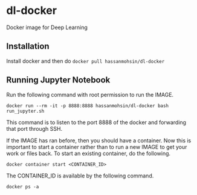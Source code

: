 # dl-docker
Docker image for Deep Learning

## Installation
Install docker and then do `docker pull hassanmohsin/dl-docker`

## Running Jupyter Notebook
Run the following command with root permission to run the IMAGE.
```
docker run --rm -it -p 8888:8888 hassanmohsin/dl-docker bash run_jupyter.sh
```

This command is to listen to the port 8888 of the docker and forwarding that port through SSH.


If the IMAGE has ran before, then you should have a container. Now this is important to start a container rather than to run a new IMAGE to get your work or files back. To start an existing container, do the following.

```
docker container start <CONTAINER_ID>
```

The CONTAINER_ID is available by the following command.

```
docker ps -a
```
